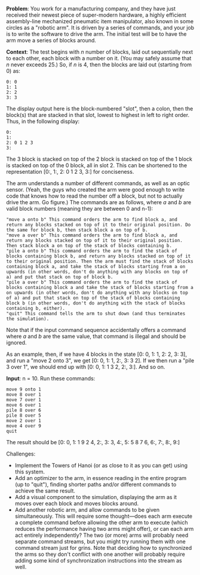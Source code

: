 
**Problem**: You work for a manufacturing company, and they have just received their newest piece of super-modern hardware, a highly efficient assembly-line mechanized pneumatic item manipulator, also known in some circles as a "robotic arm". It is driven by a series of commands, and your job is to write the software to drive the arm. The initial test will be to have the arm move a series of blocks around.

 

**Context**: The test begins with _n_ number of blocks, laid out sequentially next to each other, each block with a number on it. (You may safely assume that _n_ never exceeds 25.) So, if _n_ is 4, then the blocks are laid out (starting from 0) as:

    0: 0
    1: 1
    2: 2
    3: 3

The display output here is the block-numbered "slot", then a colon, then the block(s) that are stacked in that slot, lowest to highest in left to right order. Thus, in the following display:

    0:
    1:
    2: 0 1 2 3
    3:

The 3 block is stacked on top of the 2 block is stacked on top of the 1 block is stacked on top of the 0 block, all in slot 2. This can be shortened to the representation [0:, 1:, 2: 0 1 2 3, 3:] for conciseness.

The arm understands a number of different commands, as well as an optic sensor. (Yeah, the guys who created the arm were good enough to write code that knows how to read the number off a block, but not to actually drive the arm. Go figure.) The commands are as follows, where _a_ and _b_ are valid block numbers (meaning they are between 0 and n-1):

    "move a onto b" This command orders the arm to find block a, and return any blocks stacked on top of it to their original position. Do the same for block b, then stack block a on top of b.
    "move a over b" This command orders the arm to find block a, and return any blocks stacked on top of it to their original position. Then stack block a on top of the stack of blocks containing b.
    "pile a onto b" This command orders the arm to find the stack of blocks containing block b, and return any blocks stacked on top of it to their original position. Then the arm must find the stack of blocks containing block a, and take the stack of blocks starting from a on upwards (in other words, don't do anything with any blocks on top of a) and put that stack on top of block b.
    "pile a over b" This command orders the arm to find the stack of blocks containing block a and take the stack of blocks starting from a on upwards (in other words, don't do anything with any blocks on top of a) and put that stack on top of the stack of blocks containing block b (in other words, don't do anything with the stack of blocks containing b, either).
    "quit" This command tells the arm to shut down (and thus terminates the simulation).

Note that if the input command sequence accidentally offers a command where _a_ and _b_ are the same value, that command is illegal and should be ignored.
 
As an example, then, if we have 4 blocks in the state [0: 0, 1: 1, 2: 2, 3: 3], and run a "move 2 onto 3", we get [0: 0, 1: 1, 2:, 3: 3 2]. If we then run a "pile 3 over 1", we should end up with [0: 0, 1: 1 3 2, 2:, 3:]. And so on.

**Input**: n = 10. Run these commands:

    move 9 onto 1
    move 8 over 1
    move 7 over 1
    move 6 over 1
    pile 8 over 6
    pile 8 over 5
    move 2 over 1
    move 4 over 9
    quit

The result should be [0: 0, 1: 1 9 2 4, 2:, 3: 3, 4:, 5: 5 8 7 6, 6:, 7:, 8:, 9:]

Challenges:

* Implement the Towers of Hanoi (or as close to it as you can get) using this system.
* Add an optimizer to the arm, in essence reading in the entire program (up to "quit"), finding shorter paths and/or different commands to achieve the same result.
* Add a visual component to the simulation, displaying the arm as it moves over each block and moves blocks around.
* Add another robotic arm, and allow commands to be given simultaneously. This will require some thought—does each arm execute a complete command before allowing the other arm to execute (which reduces the performance having two arms might offer), or can each arm act entirely independently? The two (or more) arms will probably need separate command streams, but you might try running them with one command stream just for grins. Note that deciding how to synchronized the arms so they don't conflict with one another will probably require adding some kind of synchronization instructions into the stream as well.

